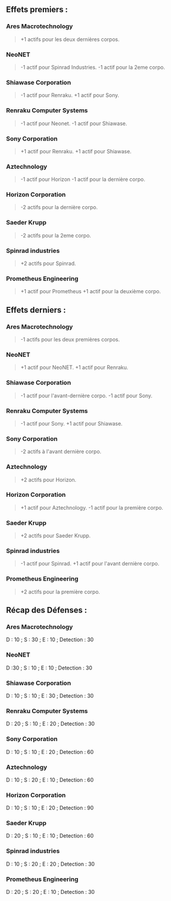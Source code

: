 ## Effets premiers :

### Ares Macrotechnology
>+1 actifs pour les deux dernières corpos.

### NeoNET
>-1 actif pour Spinrad Industries.
>-1 actif pour la 2eme corpo.

### Shiawase Corporation
>-1 actif pour Renraku.
>+1 actif pour Sony.

### Renraku Computer Systems
>-1 actif pour Neonet.
>-1 actif pour Shiawase.

### Sony Corporation
>+1 actif pour Renraku.
>+1 actif pour Shiawase.

### Aztechnology
>-1 actif pour Horizon 
>-1 actif pour la dernière corpo.

### Horizon Corporation
>-2 actifs pour la dernière corpo.

### Saeder Krupp
>-2 actifs pour la 2eme corpo.

### Spinrad industries
>+2 actifs pour Spinrad.

### Prometheus Engineering
>+1 actif pour Prometheus
>+1 actif pour la deuxième corpo.

## Effets derniers :
### Ares Macrotechnology
>-1 actifs pour les deux premières corpos.

### NeoNET
>+1 actif pour NeoNET.
>+1 actif pour Renraku.

### Shiawase Corporation
>-1 actif pour l'avant-dernière corpo.
>-1 actif pour Sony.

### Renraku Computer Systems
>-1 actif pour Sony.
>+1 actif pour Shiawase.

### Sony Corporation
>-2 actifs à l'avant dernière corpo.

### Aztechnology
>+2 actifs pour Horizon.

### Horizon Corporation
>+1 actif pour Aztechnology.
>-1 actif pour la première corpo.

### Saeder Krupp
>+2 actifs pour Saeder Krupp.

### Spinrad industries
>-1 actif pour Spinrad.
>+1 actif pour l'avant dernière corpo.

### Prometheus Engineering
>+2 actifs pour la première corpo.

## Récap des Défenses :
### Ares Macrotechnology
D : 10 ; S : 30 ; E : 10 ; Detection : 30

### NeoNET
D :30 ; S : 10 ; E : 10 ; Detection : 30

### Shiawase Corporation
D : 10 ; S : 10 ; E : 30 ; Detection : 30

### Renraku Computer Systems
D : 20 ; S : 10 ; E : 20 ; Detection : 30

### Sony Corporation
D : 10 ; S : 10 ; E : 20 ; Detection : 60

### Aztechnology
D : 10 ; S : 20 ; E : 10 ; Detection : 60

### Horizon Corporation
D : 10 ; S : 10 ; E : 20 ; Detection : 90

### Saeder Krupp
D : 20 ; S : 10 ; E : 10 ; Detection : 60

### Spinrad industries
D : 10 ; S : 20 ; E : 20 ; Detection : 30

### Prometheus Engineering
D : 20 ; S : 20 ; E : 10 ; Detection : 30
